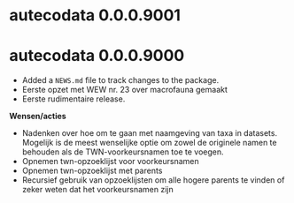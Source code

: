 # autecodata 0.0.0.9001

# autecodata 0.0.0.9000

* Added a `NEWS.md` file to track changes to the package.
* Eerste opzet met WEW nr. 23 over macrofauna gemaakt
* Eerste rudimentaire release.

**Wensen/acties**

* Nadenken over hoe om te gaan met naamgeving van taxa in datasets. Mogelijk is de meest wenselijke optie om zowel de originele namen te behouden als de TWN-voorkeursnamen toe te voegen.
* Opnemen twn-opzoeklijst voor voorkeursnamen
* Opnemen twn-opzoeklijst met parents
* Recursief gebruik van opzoeklijsten om alle hogere parents te vinden of zeker weten dat het voorkeursnamen zijn
